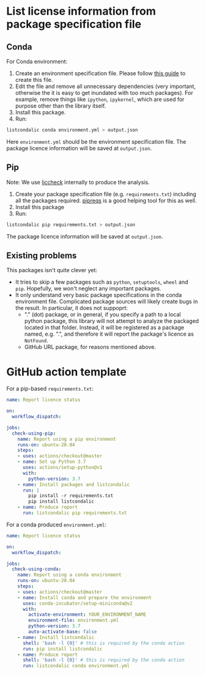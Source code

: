 # List license information from package specification file

## Conda

For Conda environment:

1. Create an environment specification file. Please follow [this guide](https://conda.io/projects/conda/en/latest/user-guide/tasks/manage-environments.html#exporting-the-environment-yml-file)
   to create this file.
2. Edit the file and remove all unnecessary dependencies (very important, otherwise the
   it is easy to get inundated with too much packages). For example, remove things like `ipython`,
   `ipykernel`, which are used for purpose other than the library itself.
3. Install this package.
4. Run:

```bash
listcondalic conda environment.yml > output.json
```

Here `environment.yml` should be the environment specification file.
The package licence information will be saved at `output.json`.

## Pip

Note: We use [liccheck](https://pypi.org/project/liccheck/) internally to produce the analysis.

1. Create your package specification file (e.g. `requirements.txt`) 
   including all the packages required.
   [pipreqs](https://pypi.org/project/pipreqs/) is a good helping tool for this as well.
2. Install this package
3. Run:

```bash
listcondalic pip requirements.txt > output.json
```

The package licence information will be saved at `output.json`.

## Existing problems

This packages isn't quite clever yet:

- It tries to skip a few packages such as `python`, `setuptools`, `wheel` and `pip`.
  Hopefully, we won't neglect any important packages.
- It only understand very basic package specifications in the conda environment file.
  Complicated package sources will likely create bugs in the result. In particular,
  it does not suppoprt:
  - "." (dot) package, or in general, if you specify a path to a local python package,
    this library will not attempt to analyze the packaged located in that folder. Instead,
    it will be registered as a package named, e.g. ".", and therefore it will report the
    package's licence as `NotFound`.
  - GitHub URL package, for reasons mentioned above.

# GitHub action template

For a pip-based `requirements.txt`:

```yaml
name: Report licence status

on:
  workflow_dispatch:

jobs:
  check-using-pip:
    name: Report using a pip environment
    runs-on: ubuntu-20.04
    steps:
    - uses: actions/checkout@master
    - name: Set up Python 3.7
      uses: actions/setup-python@v1
      with:
        python-version: 3.7
    - name: Install packages and listcondalic
      run: |
        pip install -r requirements.txt
        pip install listcondalic
    - name: Produce report
      run: listcondalic pip requirements.txt
```

For a conda produced `environment.yml`:

```yml
name: Report licence status

on:
  workflow_dispatch:

jobs:
  check-using-conda:
    name: Report using a conda environment
    runs-on: ubuntu-20.04
    steps:
    - uses: actions/checkout@master
    - name: Install conda and prepare the environment
      uses: conda-incubator/setup-miniconda@v2
      with:
        activate-environment: YOUR_ENVIRONMENT_NAME
        environment-file: environment.yml
        python-version: 3.7
        auto-activate-base: false
    - name: Install listcondalic
      shell: 'bash -l {0}' # this is required by the conda action
      run: pip install listcondalic
    - name: Produce report
      shell: 'bash -l {0}' # this is required by the conda action
      run: listcondalic conda environment.yml
```
